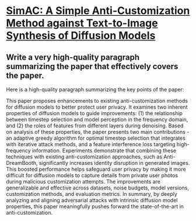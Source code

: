 # [SimAC: A Simple Anti-Customization Method against Text-to-Image   Synthesis of Diffusion Models](https://arxiv.org/abs/2312.07865)

## Write a very high-quality paragraph summarizing the paper that effectively covers the paper.

 Here is a high-quality paragraph summarizing the key points of the paper:

This paper proposes enhancements to existing anti-customization methods for diffusion models to better protect user privacy. It examines two inherent properties of diffusion models to guide improvements: (1) the relationship between timestep selection and model perception in the frequency domain, and (2) the roles of features from different layers during denoising. Based on analysis of these properties, the paper presents two main contributions - an adaptive greedy algorithm for optimal timestep selection that integrates with iterative attack methods, and a feature interference loss targeting high-frequency information. Experiments demonstrate that combining these techniques with existing anti-customization approaches, such as Anti-DreamBooth, significantly increases identity disruption in generated images. This boosted performance helps safeguard user privacy by making it more difficult for diffusion models to capture details from private user photos during malicious customization attempts. The improvements are generalizable and effective across datasets, noise budgets, model versions, customization methods, and evaluation metrics. In summary, by deeply analyzing and aligning adversarial attacks with intrinsic diffusion model properties, this paper meaningfully pushes forward the state-of-the-art in anti-customization.
